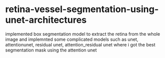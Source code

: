 # retina-vessel-segmentation-using-unet-architectures
implemented box segmentation model to extract the retina from the whole image and implemnted some complicated models such as unet, attentionunet, residual unet, attention_residual unet where i got the best segmentation mask using the attention unet 
